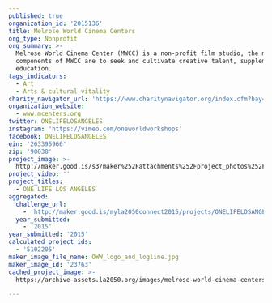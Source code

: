 ```yaml
---
published: true
organization_id: '2015136'
title: Melrose World Cinema Centers
org_type: Nonprofit
org_summary: >-
  Melrose World Cinema Center (MWCC) is a non-profit film studio, the major
  components of MWCC are to seek and cultivate creative talent, supplement film
  education.
tags_indicators:
  - Art
  - Arts & cultural vitality
charity_navigator_url: 'https://www.charitynavigator.org/index.cfm?bay=search.profile&ein=263395966'
organization_website:
  - www.mcenters.org
twitter: ONELIFELOSANGELES
instagram: 'https://vimeo.com/oneworldworkshops'
facebook: ONELIFELOSANGELES
ein: '263395966'
zip: '90038'
project_image: >-
  http://maker.good.is/s3/maker%252Fattachments%252Fproject_photos%252Fimages%252F23763%252Fdisplay%252FOWW_logo_and_logline.jpg=c570x385
project_video: ''
project_titles:
  - ONE LIFE LOS ANGELES
aggregated:
  challenge_url:
    - 'http://maker.good.is/myla2050connect2015/projects/ONELIFELOSANGELES.html'
  year_submitted:
    - '2015'
year_submitted: '2015'
calculated_project_ids:
  - '5102205'
maker_image_file_name: OWW_logo_and_logline.jpg
maker_image_id: '23763'
cached_project_image: >-
  https://archive-assets.la2050.org/images/melrose-world-cinema-centers/maker.good.is/s3/maker%252Fattachments%252Fproject_photos%252Fimages%252F23763%252Fdisplay%252FOWW_logo_and_logline.jpg=c570x385.jpg

---
```

